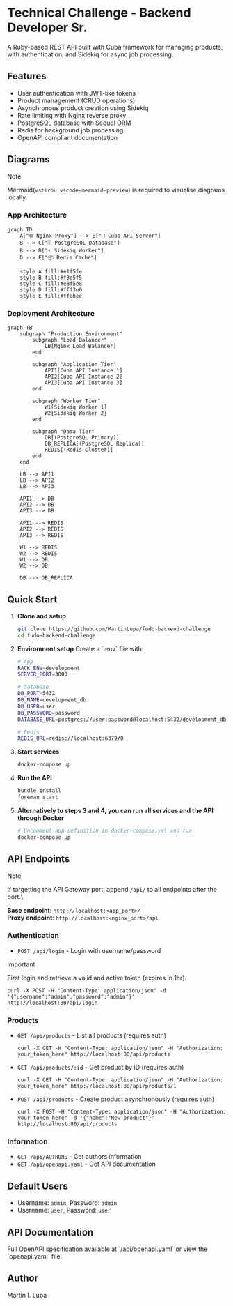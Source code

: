 # Technical Challenge - Backend Developer Sr.

A Ruby-based REST API built with Cuba framework for managing products, with authentication, and Sidekiq for async job processing.

## Features

- User authentication with JWT-like tokens
- Product management (CRUD operations)
- Asynchronous product creation using Sidekiq
- Rate limiting with Nginx reverse proxy
- PostgreSQL database with Sequel ORM
- Redis for background job processing
- OpenAPI compliant documentation

## Diagrams
> [!NOTE]  
> Mermaid(`vstirbu.vscode-mermaid-preview`) is required to visualise diagrams locally.

### App Architecture

```mermaid
graph TD
    A["🌐 Nginx Proxy"] --> B["🚀 Cuba API Server"]
    B --> C["🗄️ PostgreSQL Database"]
    B --> D["⚡ Sidekiq Worker"]
    D --> E["📦 Redis Cache"]
    
    style A fill:#e1f5fe
    style B fill:#f3e5f5
    style C fill:#e8f5e8
    style D fill:#fff3e0
    style E fill:#ffebee
```

### Deployment Architecture
```mermaid
graph TB
    subgraph "Production Environment"
        subgraph "Load Balancer"
            LB[Nginx Load Balancer]
        end
        
        subgraph "Application Tier"
            API1[Cuba API Instance 1]
            API2[Cuba API Instance 2]
            API3[Cuba API Instance 3]
        end
        
        subgraph "Worker Tier"
            W1[Sidekiq Worker 1]
            W2[Sidekiq Worker 2]
        end
        
        subgraph "Data Tier"
            DB[(PostgreSQL Primary)]
            DB_REPLICA[(PostgreSQL Replica)]
            REDIS[(Redis Cluster)]
        end
    end
    
    LB --> API1
    LB --> API2
    LB --> API3
    
    API1 --> DB
    API2 --> DB
    API3 --> DB
    
    API1 --> REDIS
    API2 --> REDIS
    API3 --> REDIS
    
    W1 --> REDIS
    W2 --> REDIS
    W1 --> DB
    W2 --> DB
    
    DB --> DB_REPLICA
```


## Quick Start

1. **Clone and setup**
   ```bash
   git clone https://github.com/MartinLupa/fudo-backend-challenge
   cd fudo-backend-challenge
   ```

2. **Environment setup**
   Create a \`.env\` file with:
   ```bash
   # App
   RACK_ENV=development
   SERVER_PORT=3000
   
   # Database
   DB_PORT=5432
   DB_NAME=development_db
   DB_USER=user
   DB_PASSWORD=password
   DATABASE_URL=postgres://user:password@localhost:5432/development_db
   
   # Redis
   REDIS_URL=redis://localhost:6379/0
   ```

3. **Start services**
   ```bash
   docker-compose up
   ```
4. **Run the API**
   ```bash
   bundle install
   foreman start
   ```

5. **Alternatively to steps 3 and 4, you can run all services and the API through Docker**
   ```bash
   # Uncomment app definition in docker-compose.yml and run
   docker-compose up
   ```

## API Endpoints

> [!NOTE]  
> If targetting the API Gateway port, append `/api/` to all endpoints after the port.\
>
> **Base endpoint**: `http://localhost:<app_port>/`\
> **Proxy endpoint**: `http://localhost:<nginx_port>/api`

### Authentication
- `POST /api/login` - Login with username/password
  
> [!IMPORTANT]  
> First login and retrieve a valid and active token (expires in 1hr).

  ```curl
  curl -X POST -H "Content-Type: application/json" -d '{"username":"admin","password":"admin"}' http://localhost:80/api/login
  ```
### Products
- `GET /api/products` - List all products (requires auth)

  ```curl
  curl -X GET -H "Content-Type: application/json" -H "Authorization: your_token_here" http://localhost:80/api/products
  ```
- `GET /api/products/:id` - Get product by ID (requires auth)

  ```curl
  curl -X GET -H "Content-Type: application/json" -H "Authorization: your_token_here" http://localhost:80/api/products/1
  ```
- `POST /api/products` - Create product asynchronously (requires auth)

  ```curl
  curl -X POST -H "Content-Type: application/json" -H "Authorization: your_token_here" -d '{"name":"New product"}' http://localhost:80/api/products
  ```

### Information
- `GET /api/AUTHORS` - Get authors information
- `GET /api/openapi.yaml` - Get API documentation

## Default Users

- Username: `admin`, Password: `admin`
- Username: `user`, Password: `user`


## API Documentation

Full OpenAPI specification available at \`/api/openapi.yaml\` or view the \`openapi.yaml\` file.

## Author

Martin I. Lupa
